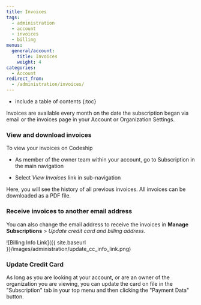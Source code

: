 ```yaml
---
title: Invoices
tags:
  - administration
  - account
  - invoices
  - billing
menus:
  general/account:
    title: Invoices
    weight: 4
categories:
  - Account    
redirect_from:
  - /administration/invoices/
---
```


* include a table of contents
{:toc}

Invoices are available every month on the date the subscription began via email or the invoices page in your Account or Organization Settings.

### View and download invoices
To view your invoices on Codeship

- As member of the owner team within your account, go to Subscription in the main navigation

- Select _View Invoices_ link in sub-navigation

Here, you will see the history of all previous invoices. All invoices can be downloaded as a PDF file.

### Receive invoices to another email address
You can also change the email address to receive the invoices in **Manage Subscriptions** > _Update credit card and billing address_.

![Billing Info Link]({{ site.baseurl }}/images/administration/update_cc_info_link.png)

### Update Credit Card

As long as you are looking at your account, or are an owner of the organization you are viewing, you can update the card on file in the "Subscription" tab in your top menu and then clicking the "Payment Data" button.
